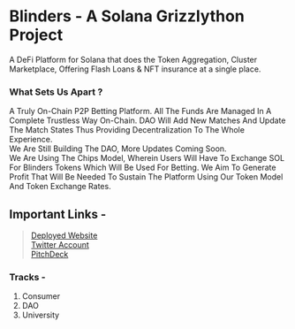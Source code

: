 # Blinders - A Solana Grizzlython Project

A DeFi Platform for Solana that does the Token Aggregation, Cluster Marketplace, Offering Flash Loans & NFT insurance at a single place. 

### What Sets Us Apart ?
A Truly On-Chain P2P Betting Platform. All The Funds Are Managed In A Complete Trustless Way On-Chain. DAO Will Add New Matches And Update The Match States Thus Providing Decentralization To The Whole Experience.
<br /> We Are Still Building The DAO, More Updates Coming Soon. <br />
We Are Using The Chips Model, Wherein Users Will Have To Exchange SOL For Blinders Tokens Which Will Be Used For Betting. We Aim To Generate Profit That Will Be Needed To Sustain The Platform Using Our Token Model And Token Exchange Rates.
<br />

## Important Links - 

> [Deployed Website](https://blinders.vercel.app/) <br />
> [Twitter Account](https://twitter.com/blinders_sol?s=20) <br />
> [PitchDeck]() <br />

### Tracks - 

1) Consumer <br />
2) DAO <br />
3) University <br />
